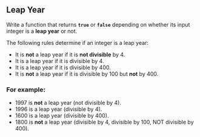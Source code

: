 ## Leap Year

Write a function that returns **`true`** or **`false`** depending on whether its input integer is a **leap year** or not.

The following rules determine if an integer is a leap year:

- It is **not** a leap year if it is **not divisible** by 4.
- It is a leap year if it is divisible by 4.
- It is a leap year if it is divisible by 400.
- It is **not** a leap year if it is divisible by 100 but **not** by 400.

### For example:

- 1997 is **not** a leap year (not divisible by 4).
- 1996 is a leap year (divisible by 4).
- 1600 is a leap year (divisible by 400).
- 1800 is **not** a leap year (divisible by 4, divisible by 100, NOT divisible by 400).